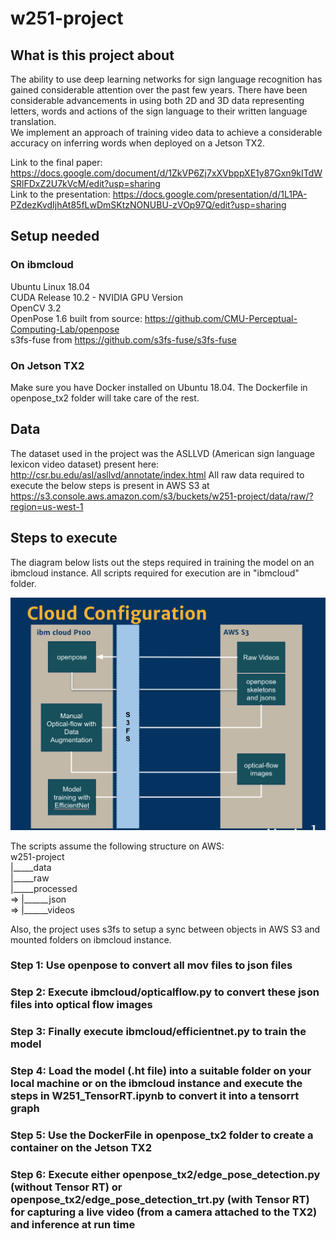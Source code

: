 # w251-project

## What is this project about
The ability to use deep learning networks for sign language recognition has gained considerable attention over the past few years. There have been considerable advancements in using both 2D and 3D data representing letters, words and actions of the sign language to their written language translation.   
We implement an approach of training video data to achieve a considerable accuracy on inferring words when deployed on a Jetson TX2. 

Link to the final paper: https://docs.google.com/document/d/1ZkVP6Zj7xXVbppXE1y87Gxn9kITdWSRlFDxZ2U7kVcM/edit?usp=sharing  
Link to the presentation: https://docs.google.com/presentation/d/1L1PA-PZdezKvdIjhAt85fLwDmSKtzNONUBU-zVOp97Q/edit?usp=sharing

## Setup needed
### On ibmcloud
Ubuntu Linux 18.04  
CUDA  Release 10.2 - NVIDIA GPU Version  
OpenCV 3.2  
OpenPose 1.6 built from source: https://github.com/CMU-Perceptual-Computing-Lab/openpose  
s3fs-fuse from https://github.com/s3fs-fuse/s3fs-fuse  

### On Jetson TX2
Make sure you have Docker installed on Ubuntu 18.04. The Dockerfile in openpose_tx2 folder will take care of the rest. 

## Data
The dataset used in the project was the ASLLVD (American sign language lexicon video dataset) present here: 
http://csr.bu.edu/asl/asllvd/annotate/index.html
All raw data required to execute the below steps is present in AWS S3 at
https://s3.console.aws.amazon.com/s3/buckets/w251-project/data/raw/?region=us-west-1

## Steps to execute
The diagram below lists out the steps required in training the model on an ibmcloud instance. All scripts required for execution are in "ibmcloud" folder.

![Cloud training](cloud.png)

The scripts assume the following structure on AWS:  
w251-project  
|_____data  
        |_____raw  
        |_____processed    
=>                          |______json  
=>                          |______videos  

Also, the project uses s3fs to setup a sync between objects in AWS S3 and mounted folders on ibmcloud instance.

### Step 1: Use openpose to convert all mov files to json files  
### Step 2: Execute ibmcloud/opticalflow.py to convert these json files into optical flow images  
### Step 3: Finally execute ibmcloud/efficientnet.py to train the model  
### Step 4: Load the model (.ht file) into a suitable folder on your local machine or on the ibmcloud instance and execute the steps in W251_TensorRT.ipynb to convert it into a tensorrt graph  
### Step 5: Use the DockerFile in openpose_tx2 folder to create a container on the Jetson TX2  
### Step 6: Execute either openpose_tx2/edge_pose_detection.py (without Tensor RT) or openpose_tx2/edge_pose_detection_trt.py (with Tensor RT) for capturing a live video (from a camera attached to the TX2) and inference at run time  
